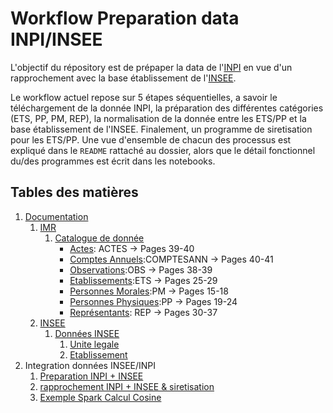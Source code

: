 # Workflow Preparation data INPI/INSEE



L'objectif du répository est de prépaper la data de l'[INPI](https://entreprise.data.gouv.fr/api_doc_rncs) en vue d'un rapprochement avec la base établissement de l'[INSEE](https://www.insee.fr/fr/metadonnees/definition/c1609).

Le workflow actuel repose sur 5 étapes séquentielles, a savoir le téléchargement de la donnée INPI, la préparation des différentes catégories (ETS, PP, PM, REP), la normalisation de la donnée entre les ETS/PP et la base établissement de l'INSEE. Finalement, un programme de siretisation pour les ETS/PP. Une vue d'ensemble de chacun des processus est expliqué dans le `README` rattaché au dossier, alors que le détail fonctionnel du/des programmes est écrit dans les notebooks.

## Tables des matières

1. [Documentation](https://github.com/thomaspernet/InseeInpi_matching/tree/master/Documentation)
   1. [IMR](https://github.com/thomaspernet/InseeInpi_matching/tree/master/Documentation/IMR)
      1. [Catalogue de donnée](https://github.com/thomaspernet/InseeInpi_matching/tree/master/Documentation/IMR#catalogue-de-donn%C3%A9es)
         - [Actes](https://github.com/thomaspernet/InseeInpi_matching/tree/master/Documentation/IMR#actes): ACTES -> Pages 39-40
         - [Comptes Annuels](https://github.com/thomaspernet/InseeInpi_matching/tree/master/Documentation/IMR#comptes-annuels):COMPTESANN -> Pages 40-41
         - [Observations](https://github.com/thomaspernet/InseeInpi_matching/tree/master/Documentation/IMR#observations):OBS -> Pages 38-39
         - [Etablissements](https://github.com/thomaspernet/InseeInpi_matching/tree/master/Documentation/IMR#etablissements):ETS -> Pages 25-29
         - [Personnes Morales](https://github.com/thomaspernet/InseeInpi_matching/tree/master/Documentation/IMR#personnes-morales):PM -> Pages 15-18
         - [Personnes Physiques](https://github.com/thomaspernet/InseeInpi_matching/tree/master/Documentation/IMR#personnes-physiques):PP -> Pages 19-24
         - [Représentants](https://github.com/thomaspernet/InseeInpi_matching/tree/master/Documentation/IMR#repr%C3%A9sentants): REP -> Pages 30-37
   2. [INSEE](https://github.com/thomaspernet/InseeInpi_matching/tree/master/Documentation/INSEE)
      1. [Données INSEE](https://github.com/thomaspernet/InseeInpi_matching/tree/master/Documentation/INSEE#donn%C3%A9es-insee)
         1. [Unite legale](https://github.com/thomaspernet/InseeInpi_matching/blob/master/Documentation/INSEE/Description%20fichier%20StockUniteLegale.pdf)
         2. [Etablissement](https://github.com/thomaspernet/InseeInpi_matching/blob/master/Documentation/INSEE/description-fichier-stocketablissement.pdf)
2. Integration données INSEE/INPI
   1. [Preparation INPI + INSEE](https://scm.saas.cagip.group.gca/PERNETTH/inseeinpi_matching/-/tree/master/10_sumup_preparation)
   2. [rapprochement INPI + INSEE & siretisation](https://scm.saas.cagip.group.gca/PERNETTH/inseeinpi_matching/-/tree/master/11_sumup_siretisation)
   3. [Exemple Spark Calcul Cosine](https://scm.saas.cagip.group.gca/PERNETTH/inseeinpi_matching/-/tree/master/12_spark)
